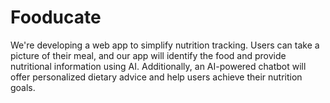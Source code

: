 # Fooducate
We're developing a web app to simplify nutrition tracking. Users can take a picture of their meal, and our app will identify the food and provide nutritional information using AI. Additionally, an AI-powered chatbot will offer personalized dietary advice and help users achieve their nutrition goals.
